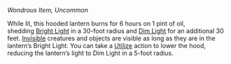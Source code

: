 _Wondrous Item, Uncommon_

While lit, this hooded lantern burns for 6 hours on 1 pint of oil, shedding [Bright Light](https://www.dndbeyond.com/sources/dnd/free-rules/rules-glossary#BrightLight) in a 30-foot radius and [Dim Light](https://www.dndbeyond.com/sources/dnd/free-rules/rules-glossary#DimLight) for an additional 30 feet. [Invisible](https://www.dndbeyond.com/sources/dnd/free-rules/rules-glossary#InvisibleCondition) creatures and objects are visible as long as they are in the lantern’s Bright Light. You can take a [Utilize](https://www.dndbeyond.com/sources/dnd/free-rules/rules-glossary#UtilizeAction) action to lower the hood, reducing the lantern’s light to Dim Light in a 5-foot radius.